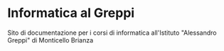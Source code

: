 # Informatica al Greppi

Sito di documentazione per i corsi di informatica all'Istituto "Alessandro Greppi" di Monticello Brianza
